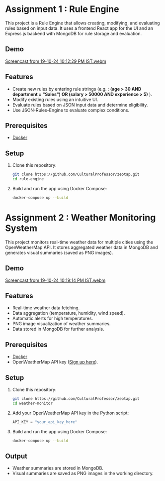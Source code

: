 # Assignment 1 : Rule Engine


This project is a Rule Engine that allows creating, modifying, and evaluating rules based on input data. It uses a frontend React app for the UI and an Express.js backend with MongoDB for rule storage and evaluation.

## Demo
[Screencast from 19-10-24 10:12:29 PM IST.webm](https://github.com/user-attachments/assets/a1417c6d-8f50-4f0f-938c-241330b23cfd)

## Features
- Create new rules by entering rule strings (e.g. : **(age > 30 AND department = "Sales") OR (salary > 50000 AND experience > 5)** ).
- Modify existing rules using an intuitive UI.
- Evaluate rules based on JSON input data and determine eligibility.
- Use JSON-Rules-Engine to evaluate complex conditions.

## Prerequisites
- [Docker](https://docs.docker.com/get-docker/)

## Setup

1. Clone this repository:
    ```bash
    git clone https://github.com/CulturalProfessor/zeotap.git
    cd rule-engine
    ```
2. Build and run the app using Docker Compose:
    ```bash
    docker-compose up --build
    ```
# Assignment 2 : Weather Monitoring System

This project monitors real-time weather data for multiple cities using the OpenWeatherMap API. It stores aggregated weather data in MongoDB and generates visual summaries (saved as PNG images).

## Demo
[Screencast from 19-10-24 10:19:14 PM IST.webm](https://github.com/user-attachments/assets/7e1b869c-a1de-45f8-b8d0-62a0711a7e93)

## Features

- Real-time weather data fetching.
- Data aggregation (temperature, humidity, wind speed).
- Automatic alerts for high temperatures.
- PNG image visualization of weather summaries.
- Data stored in MongoDB for further analysis.

## Prerequisites
- [Docker](https://docs.docker.com/get-docker/)
- OpenWeatherMap API key ([Sign up here](https://openweathermap.org/api)).

## Setup

1. Clone this repository:
    ```bash
    git clone https://github.com/CulturalProfessor/zeotap.git
    cd weather-monitor
    ```

2. Add your OpenWeatherMap API key in the Python script:
    ```python
    API_KEY = "your_api_key_here"
    ```

3. Build and run the app using Docker Compose:
    ```bash
    docker-compose up --build
    ```

## Output
- Weather summaries are stored in MongoDB.
- Visual summaries are saved as PNG images in the working directory.


